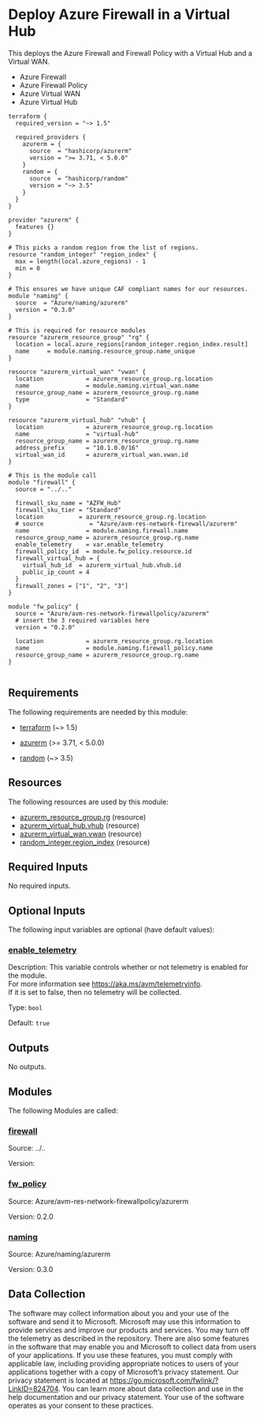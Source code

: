 <!-- BEGIN_TF_DOCS -->
# Deploy Azure Firewall in a Virtual Hub

This deploys the Azure Firewall and Firewall Policy with a Virtual Hub and a Virtual WAN.

- Azure Firewall
- Azure Firewall Policy
- Azure Virtual WAN
- Azure Virtual Hub

```hcl
terraform {
  required_version = "~> 1.5"

  required_providers {
    azurerm = {
      source  = "hashicorp/azurerm"
      version = ">= 3.71, < 5.0.0"
    }
    random = {
      source  = "hashicorp/random"
      version = "~> 3.5"
    }
  }
}

provider "azurerm" {
  features {}
}

# This picks a random region from the list of regions.
resource "random_integer" "region_index" {
  max = length(local.azure_regions) - 1
  min = 0
}

# This ensures we have unique CAF compliant names for our resources.
module "naming" {
  source  = "Azure/naming/azurerm"
  version = "0.3.0"
}

# This is required for resource modules
resource "azurerm_resource_group" "rg" {
  location = local.azure_regions[random_integer.region_index.result]
  name     = module.naming.resource_group.name_unique
}

resource "azurerm_virtual_wan" "vwan" {
  location            = azurerm_resource_group.rg.location
  name                = module.naming.virtual_wan.name
  resource_group_name = azurerm_resource_group.rg.name
  type                = "Standard"
}

resource "azurerm_virtual_hub" "vhub" {
  location            = azurerm_resource_group.rg.location
  name                = "virtual-hub"
  resource_group_name = azurerm_resource_group.rg.name
  address_prefix      = "10.1.0.0/16"
  virtual_wan_id      = azurerm_virtual_wan.vwan.id
}

# This is the module call
module "firewall" {
  source = "../.."

  firewall_sku_name = "AZFW_Hub"
  firewall_sku_tier = "Standard"
  location          = azurerm_resource_group.rg.location
  # source             = "Azure/avm-res-network-firewall/azurerm"
  name                = module.naming.firewall.name
  resource_group_name = azurerm_resource_group.rg.name
  enable_telemetry    = var.enable_telemetry
  firewall_policy_id  = module.fw_policy.resource.id
  firewall_virtual_hub = {
    virtual_hub_id  = azurerm_virtual_hub.vhub.id
    public_ip_count = 4
  }
  firewall_zones = ["1", "2", "3"]
}

module "fw_policy" {
  source = "Azure/avm-res-network-firewallpolicy/azurerm"
  # insert the 3 required variables here
  version = "0.2.0"

  location            = azurerm_resource_group.rg.location
  name                = module.naming.firewall_policy.name
  resource_group_name = azurerm_resource_group.rg.name
}


```

<!-- markdownlint-disable MD033 -->
## Requirements

The following requirements are needed by this module:

- <a name="requirement_terraform"></a> [terraform](#requirement\_terraform) (~> 1.5)

- <a name="requirement_azurerm"></a> [azurerm](#requirement\_azurerm) (>= 3.71, < 5.0.0)

- <a name="requirement_random"></a> [random](#requirement\_random) (~> 3.5)

## Resources

The following resources are used by this module:

- [azurerm_resource_group.rg](https://registry.terraform.io/providers/hashicorp/azurerm/latest/docs/resources/resource_group) (resource)
- [azurerm_virtual_hub.vhub](https://registry.terraform.io/providers/hashicorp/azurerm/latest/docs/resources/virtual_hub) (resource)
- [azurerm_virtual_wan.vwan](https://registry.terraform.io/providers/hashicorp/azurerm/latest/docs/resources/virtual_wan) (resource)
- [random_integer.region_index](https://registry.terraform.io/providers/hashicorp/random/latest/docs/resources/integer) (resource)

<!-- markdownlint-disable MD013 -->
## Required Inputs

No required inputs.

## Optional Inputs

The following input variables are optional (have default values):

### <a name="input_enable_telemetry"></a> [enable\_telemetry](#input\_enable\_telemetry)

Description: This variable controls whether or not telemetry is enabled for the module.  
For more information see https://aka.ms/avm/telemetryinfo.  
If it is set to false, then no telemetry will be collected.

Type: `bool`

Default: `true`

## Outputs

No outputs.

## Modules

The following Modules are called:

### <a name="module_firewall"></a> [firewall](#module\_firewall)

Source: ../..

Version:

### <a name="module_fw_policy"></a> [fw\_policy](#module\_fw\_policy)

Source: Azure/avm-res-network-firewallpolicy/azurerm

Version: 0.2.0

### <a name="module_naming"></a> [naming](#module\_naming)

Source: Azure/naming/azurerm

Version: 0.3.0

<!-- markdownlint-disable-next-line MD041 -->
## Data Collection

The software may collect information about you and your use of the software and send it to Microsoft. Microsoft may use this information to provide services and improve our products and services. You may turn off the telemetry as described in the repository. There are also some features in the software that may enable you and Microsoft to collect data from users of your applications. If you use these features, you must comply with applicable law, including providing appropriate notices to users of your applications together with a copy of Microsoft’s privacy statement. Our privacy statement is located at <https://go.microsoft.com/fwlink/?LinkID=824704>. You can learn more about data collection and use in the help documentation and our privacy statement. Your use of the software operates as your consent to these practices.
<!-- END_TF_DOCS -->